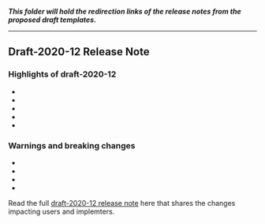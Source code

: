 **_This folder will hold the redirection links of the release notes from the proposed draft templates._**

---

## Draft-2020-12 Release Note

### Highlights of draft-2020-12

-
-
-
-
-

### Warnings and breaking changes

-
-
-
-

Read the full [draft-2020-12 release note](https://web-release-3.website-2v2.pages.dev/draft/2020-12/release-notes) here that shares the changes impacting users and implemters.
